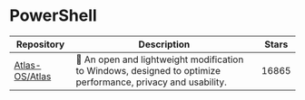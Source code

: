 # PowerShell

| Repository                                          | Description                                                                                                  | Stars |
| --------------------------------------------------- | ------------------------------------------------------------------------------------------------------------ | ----- |
| [Atlas-OS/Atlas](https://github.com/Atlas-OS/Atlas) | 🚀 An open and lightweight modification to Windows, designed to optimize performance, privacy and usability. | 16865 |
